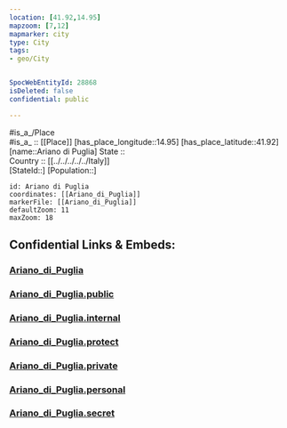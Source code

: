 ```yaml
---
location: [41.92,14.95] 
mapzoom: [7,12] 
mapmarker: city 
type: City
tags:
- geo/City


SpocWebEntityId: 28868
isDeleted: false
confidential: public

---
```

#is_a_/Place  
#is_a_ :: [[Place]] 
[has_place_longitude::14.95] 
[has_place_latitude::41.92] 
[name::Ariano di Puglia] 
State ::  
Country :: [[../../../../../Italy]]  
[StateId::] 
[Population::] 



```leaflet
id: Ariano di Puglia
coordinates: [[Ariano_di_Puglia]] 
markerFile: [[Ariano_di_Puglia]] 
defaultZoom: 11 
maxZoom: 18
```


## Confidential Links & Embeds: 

### [Ariano_di_Puglia](/_Standards/Earth/Continent/Europe/Europe~South/Italy/regions~Italy/Molise/Campobasso.Province/City/Ariano_di_Puglia.md) 

### [Ariano_di_Puglia.public](/_public/Earth/Continent/Europe/Europe~South/Italy/regions~Italy/Molise/Campobasso.Province/City/Ariano_di_Puglia.public.md) 

### [Ariano_di_Puglia.internal](/_internal/Earth/Continent/Europe/Europe~South/Italy/regions~Italy/Molise/Campobasso.Province/City/Ariano_di_Puglia.internal.md) 

### [Ariano_di_Puglia.protect](/_protect/Earth/Continent/Europe/Europe~South/Italy/regions~Italy/Molise/Campobasso.Province/City/Ariano_di_Puglia.protect.md) 

### [Ariano_di_Puglia.private](/_private/Earth/Continent/Europe/Europe~South/Italy/regions~Italy/Molise/Campobasso.Province/City/Ariano_di_Puglia.private.md) 

### [Ariano_di_Puglia.personal](/_personal/Earth/Continent/Europe/Europe~South/Italy/regions~Italy/Molise/Campobasso.Province/City/Ariano_di_Puglia.personal.md) 

### [Ariano_di_Puglia.secret](/_secret/Earth/Continent/Europe/Europe~South/Italy/regions~Italy/Molise/Campobasso.Province/City/Ariano_di_Puglia.secret.md)

